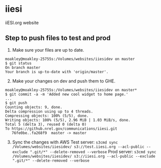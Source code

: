 iiesi
=====

iiESI.org website


## Step to push files to test and prod
1) Make sure your files are up to date.

```
moakley@moakley-25755s:/Volumes/websites/iiesidev on master
$ git status
On branch master
Your branch is up-to-date with 'origin/master'.
```

2) Make your changes on dev and push them to GHE.
```
moakley@moakley-25755s:/Volumes/websites/iiesidev on master*
$ git commit -a -m 'Added new cool widget to home page.'
...
$ git push
Counting objects: 9, done.
Delta compression using up to 4 threads.
Compressing objects: 100% (5/5), done.
Writing objects: 100% (5/5), 2.96 MiB | 1.03 MiB/s, done.
Total 5 (delta 3), reused 0 (delta 0)
To https://github.nrel.gov/communications/iiesi.git
   76fe0be..fa268f9  master -> master
```

3) Sync the changes with AWS
Test server:
```s3cmd sync /Volumes/websites/iiesidev/ s3://test.iiesi.org --acl-public --exclude ".git/*" --delete-removed --verbose```
Prod server:
```s3cmd sync /Volumes/websites/iiesidev/ s3://iiesi.org --acl-public --exclude ".git/*" --delete-removed --verbose```
